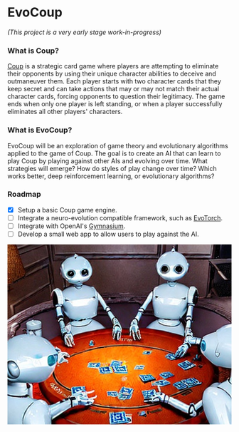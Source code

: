 # EvoCoup

_(This project is a very early stage work-in-progress)_

### What is Coup?

[Coup](https://www.ultraboardgames.com/coup/game-rules.php) is a strategic card game 
where players are attempting to eliminate their opponents by using their unique 
character abilities to deceive and outmaneuver them. Each player starts with two 
character cards that they keep secret and can take actions that may or may not match 
their actual character cards, forcing opponents to question their legitimacy. The 
game ends when only one player is left standing, or when a player successfully 
eliminates all other players' characters.

### What is EvoCoup?

EvoCoup will be an exploration of game theory and evolutionary algorithms applied to the 
game of Coup. The goal is to create an AI that can learn to play Coup by playing against other 
AIs and evolving over time. What strategies will emerge? How do styles of play change over time?
Which works better, deep reinforcement learning, or evolutionary algorithms?

### Roadmap
* [x] Setup a basic Coup game engine.
* [ ] Integrate a neuro-evolution compatible framework, such as [EvoTorch](https://evotorch.ai/).
* [ ] Integrate with OpenAI's [Gymnasium](https://github.com/Farama-Foundation/Gymnasium).
* [ ] Develop a small web app to allow users to play against the AI.

![EvoCoup](images/evocoup4.jpeg)

